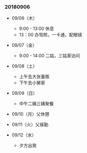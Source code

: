 ### 20180906

- 09/06（木）
	- 9:00 - 13:00 休息
	- 13：00 办驾照，一卡通，配眼镜
- 09/07（金）
	- 9:00 - 14:00 二姑，三姑家访问

- 09/08（土）
	- 上午去大张量贩
	- 下午去小舅家
	
- 09/09（日）
	- 中午二姨三姨聚餐
	
- 09/10（月）父休憩

- 09/11（火）父昼勤

- 09/12（水）
	- 夕方出発
